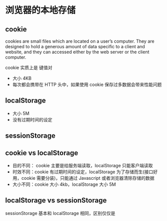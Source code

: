 # 浏览器的本地存储

## cookie

cookies are small files which are located on a user’s computer. They are designed to hold a generous amount of data specific to a client and website, and they can accessed either by the web server or the client computer.

cookie 实质上是 键值对

- 大小 4KB
- 每次都会携带在 HTTP 头中，如果使用 cookie 保存过多数据会带来性能问题

## localStorage

- 大小 5M
- 没有过期时间的设定

## sessionStorage

## cookie vs localStorage

- 目的不同： cookie 主要是给服务端读取，localStorage 只能客户端读取
- 时效不同：cookie 有过期时间的设定，localStorage 为了存储而生(接口好用，cookie 需要分装)，只能通过 Javascript 或者浏览器清除存储的数据
- 大小不同：cookie 大小 4kb，localStorage 大小 5M

## localStorage vs sessionStorage

sessionStorage 基本和 localStorage 相同，区别仅仅是
